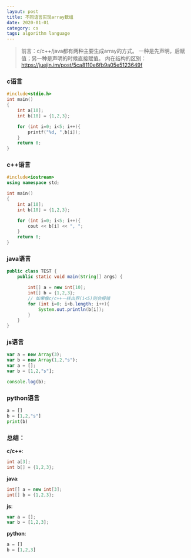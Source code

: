 ```yaml
---
layout: post
title: 不同语言实现array数组
date: 2020-01-01
category: cs
tags: algorithm language
---
```


> 前言：c/c++/java都有两种主要生成array的方式。
> 一种是先声明，后赋值；另一种是声明的时候直接赋值。
> 内在结构的区别：https://juejin.im/post/5ca8110e6fb9a05e5123649f

### c语言
```c
#include<stdio.h>
int main()
{
    int a[10];
    int b[10] = {1,2,3};

    for (int i=0; i<5; i++){
        printf("%d, ",b[i]);
    }
    return 0;
}
```

### c++语言
```c++
#include<iostream>
using namespace std;

int main()
{
    int a[10];
    int b[10] = {1,2,3};

    for (int i=0; i<5; i++){
        cout << b[i] << ", ";
    }
    return 0;
}
```

### java语言

```java
public class TEST {
    public static void main(String[] args) {

        int[] a = new int[10];
        int[] b = {1,2,3};
        // 如果像c/c++一样出界(i<5)则会报错
        for (int i=0; i<b.length; i++){
            System.out.println(b[i]);
        }
    }
}
```

### js语言
```js
var a = new Array(3);
var b = new Array(1,2,"s");
var a = [];
var b = [1,2,"s"];

console.log(b);
```

### python语言
```python
a = []
b = [1,2,"s"]
print(b)
```

### 总结：
**c/c++**:
```c
int a[3];
int b[] = {1,2,3};
```
**java**:
```java
int[] a = new int[3];
int[] b = {1,2,3};
```
**js**:
```js
var a = [];
var b = [1,2,3]; 
```
**python**:
```python
a = []
b = [1,2,3]
```